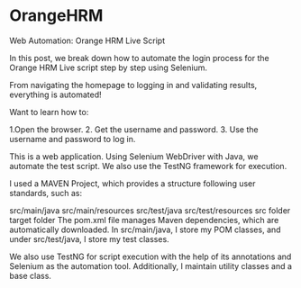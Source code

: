 # OrangeHRM
Web Automation: Orange HRM Live Script

In this post, we break down how to automate the login process for the Orange HRM Live script step by step using Selenium.

From navigating the homepage to logging in and validating results, everything is automated!

Want to learn how to:

1.Open the browser.
2. Get the username and password.
3. Use the username and password to log in.

This is a web application. Using Selenium WebDriver with Java, we automate the test script. We also use the TestNG framework for execution.

I used a MAVEN Project, which provides a structure following user standards, such as:

src/main/java
src/main/resources
src/test/java
src/test/resources
src folder
target folder
The pom.xml file manages Maven dependencies, which are automatically downloaded. In src/main/java, I store my POM classes, and under src/test/java, I store my test classes.

We also use TestNG for script execution with the help of its annotations and Selenium as the automation tool. Additionally, I maintain utility classes and a base class.
